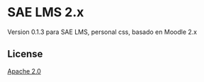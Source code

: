 SAE LMS 2.x
=================

Version 0.1.3 para SAE LMS, personal css, basado en Moodle 2.x

License
-------

[Apache 2.0](http://www.apache.org/licenses/LICENSE-2.0)
